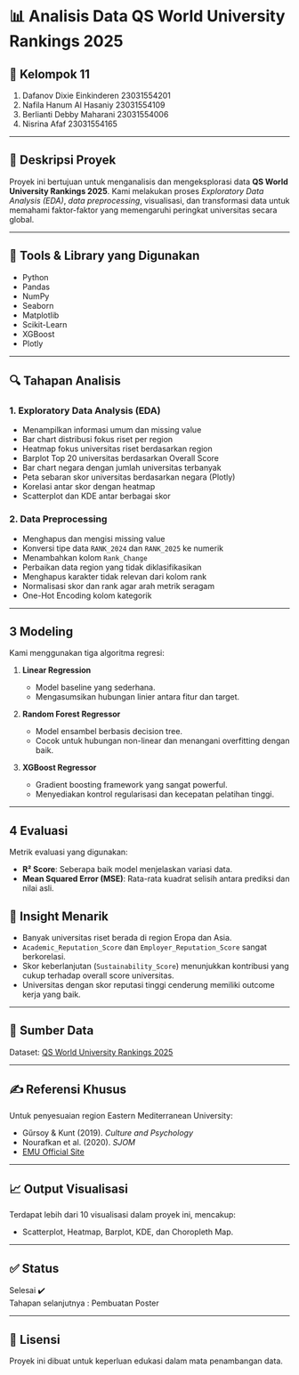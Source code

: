 # 📊 Analisis Data QS World University Rankings 2025

## 👥 Kelompok 11
1. Dafanov Dixie Einkinderen  23031554201
2. Nafila Hanum Al Hasaniy    23031554109
3. Berlianti Debby Maharani   23031554006
4. Nisrina Afaf               23031554165

---

## 📁 Deskripsi Proyek
Proyek ini bertujuan untuk menganalisis dan mengeksplorasi data **QS World University Rankings 2025**. Kami melakukan proses _Exploratory Data Analysis (EDA)_, _data preprocessing_, visualisasi, dan transformasi data untuk memahami faktor-faktor yang memengaruhi peringkat universitas secara global.

---

## 🧰 Tools & Library yang Digunakan
- Python
- Pandas
- NumPy
- Seaborn
- Matplotlib
- Scikit-Learn
- XGBoost
- Plotly

---

## 🔍 Tahapan Analisis

### 1. Exploratory Data Analysis (EDA)
- Menampilkan informasi umum dan missing value
- Bar chart distribusi fokus riset per region
- Heatmap fokus universitas riset berdasarkan region
- Barplot Top 20 universitas berdasarkan Overall Score
- Bar chart negara dengan jumlah universitas terbanyak
- Peta sebaran skor universitas berdasarkan negara (Plotly)
- Korelasi antar skor dengan heatmap
- Scatterplot dan KDE antar berbagai skor

### 2. Data Preprocessing
- Menghapus dan mengisi missing value
- Konversi tipe data `RANK_2024` dan `RANK_2025` ke numerik
- Menambahkan kolom `Rank_Change`
- Perbaikan data region yang tidak diklasifikasikan
- Menghapus karakter tidak relevan dari kolom rank
- Normalisasi skor dan rank agar arah metrik seragam
- One-Hot Encoding kolom kategorik

---
## 3 Modeling

Kami menggunakan tiga algoritma regresi:

1. **Linear Regression**
   - Model baseline yang sederhana.
   - Mengasumsikan hubungan linier antara fitur dan target.

2. **Random Forest Regressor**
   - Model ensambel berbasis decision tree.
   - Cocok untuk hubungan non-linear dan menangani overfitting dengan baik.

3. **XGBoost Regressor**
   - Gradient boosting framework yang sangat powerful.
   - Menyediakan kontrol regularisasi dan kecepatan pelatihan tinggi.

---

## 4 Evaluasi

Metrik evaluasi yang digunakan:

- **R² Score**: Seberapa baik model menjelaskan variasi data.
- **Mean Squared Error (MSE)**: Rata-rata kuadrat selisih antara prediksi dan nilai asli.

## 📌 Insight Menarik
- Banyak universitas riset berada di region Eropa dan Asia.
- `Academic_Reputation_Score` dan `Employer_Reputation_Score` sangat berkorelasi.
- Skor keberlanjutan (`Sustainability_Score`) menunjukkan kontribusi yang cukup terhadap overall score universitas.
- Universitas dengan skor reputasi tinggi cenderung memiliki outcome kerja yang baik.

---

## 📎 Sumber Data
Dataset: [QS World University Rankings 2025](https://www.kaggle.com/datasets/melissamonfared/qs-world-university-rankings-2025)

---

## ✍️ Referensi Khusus
Untuk penyesuaian region Eastern Mediterranean University:
- Gűrsoy & Kunt (2019). _Culture and Psychology_
- Nourafkan et al. (2020). _SJOM_
- [EMU Official Site](https://www.emu.edu.tr/en/about-emu/accreditations-recognitions-rankings-memberships/597)

---

## 📈 Output Visualisasi
Terdapat lebih dari 10 visualisasi dalam proyek ini, mencakup:
- Scatterplot, Heatmap, Barplot, KDE, dan Choropleth Map.

---

## ✅ Status
Selesai ✔️  
Tahapan selanjutnya : Pembuatan Poster

---

## 🏁 Lisensi
Proyek ini dibuat untuk keperluan edukasi dalam mata penambangan data.

